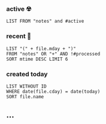 ### **active** ☢
```dataview
LIST FROM "notes" and #active
```

### recent 📆 

```dataview
LIST "(" + file.mday + ")"
FROM "notes" OR "+" AND !#processed
SORT mtime DESC LIMIT 6
```

### created today
```dataview
LIST WITHOUT ID
WHERE date(file.cday) = date(today) 
SORT file.name
```

## ...
